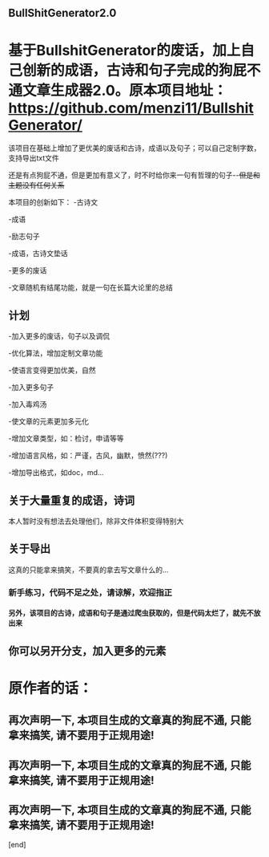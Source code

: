 ## BullShitGenerator2.0

# 基于BullshitGenerator的废话，加上自己创新的成语，古诗和句子完成的狗屁不通文章生成器2.0。原本项目地址：https://github.com/menzi11/BullshitGenerator/

该项目在基础上增加了更优美的废话和古诗，成语以及句子；可以自己定制字数，支持导出txt文件

还是有点狗屁不通，但是更加有意义了，时不时给你来一句有哲理的句子--~~但是和主题没有任何关系~~

本项目的创新如下：
-古诗文

-成语

-励志句子

-成语，古诗文垫话

-更多的废话

-文章随机有结尾功能，就是一句在长篇大论里的总结

## 计划

-加入更多的废话，句子以及调侃

-优化算法，增加定制文章功能

-使语言变得更加优美，自然

-加入更多句子

-加入毒鸡汤

-使文章的元素更加多元化

-增加文章类型，如：检讨，申请等等

-增加语言风格，如：严谨，古风，幽默，愤然(???)

-增加导出格式，如doc，md...

## 关于大量重复的成语，诗词

本人暂时没有想法去处理他们，除非文件体积变得特别大

## 关于导出

这真的只能拿来搞笑，不要真的拿去写文章什么的...

### 新手练习，代码不足之处，请谅解，欢迎指正

#### 另外，该项目的古诗，成语和句子是通过爬虫获取的，但是代码太烂了，就先不放出来

## 你可以另开分支，加入更多的元素


# 原作者的话：

## 再次声明一下, 本项目生成的文章真的狗屁不通, 只能拿来搞笑, 请不要用于正规用途!
## 再次声明一下, 本项目生成的文章真的狗屁不通, 只能拿来搞笑, 请不要用于正规用途!
## 再次声明一下, 本项目生成的文章真的狗屁不通, 只能拿来搞笑, 请不要用于正规用途!

[end]
